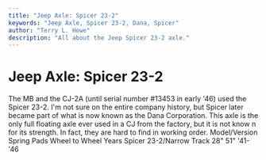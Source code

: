 ```yaml
---
title: "Jeep Axle: Spicer 23-2"
keywords: "Jeep Axle, Spicer 23-2, Dana, Spicer"
author: "Terry L. Howe"
description: "All about the Jeep Spicer 23-2 axle."
---
```


# Jeep Axle: Spicer 23-2
The MB and the CJ-2A (until serial number #13453 in early '46)
used the Spicer 23-2.  I'm not sure on the entire company history,
but Spicer later became part of what is now known as the Dana Corporation.
This axle is the only full floating axle ever used in a CJ from
the factory, but it is not know n for its strength.  In fact, they
are hard to find in working order.
Model/Version Spring Pads Wheel to Wheel Years
Spicer 23-2/Narrow Track 28" 51" '41-'46